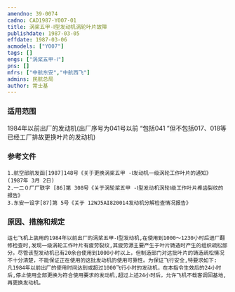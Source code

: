 ```yaml
---
amendno: 39-0074  
cadno: CAD1987-Y007-01  
title: 涡桨五甲-Ⅰ型发动机涡轮叶片故障  
publishdate: 1987-03-05  
effdate: 1987-03-06  
acmodels: ["Y007"]  
tags: []  
engs: ["涡桨五甲-Ⅰ"]  
pns: []  
mfrs: ["中航东安","中航西飞"]  
admins: 民航总局  
author: 常士基  
---
```

  
### 适用范围  
1984年以前出厂的发动机(出厂序号为041号以前 “包括041 ”但不包括017、018等已经工厂排故更换叶片的发动机)  
  
<!--more-->  
### 参考文件  
    1.航空部航发函[1987]148号《关于更换涡桨五甲 -Ⅰ发动机一级涡轮工作叶片的通知》 (1987年 3月 2日)  
    2.一二０厂厂联字 [86]第 308号《关于涡轮桨五甲 -Ⅰ型发动机涡轮Ⅰ级工作叶片榫齿裂纹的报告》  
    3.东安一设字[87]第 5号《关于 12WJ5AI820014发动机分解检查情况报告》  
  
### 原因、措施和规定  
    运七飞机上装用的1984年以前出厂的涡桨五甲-Ⅰ型发动机,在使用到1000～1230小时后进厂翻修检查时,发现一级涡轮工作叶片有疲劳裂纹,其疲劳源主要产生于叶片铸造时产生的组织疏松部分。尽管该型发动机已有20余台使用到1000小时以上，但制造部门对这批叶片的铸造疏松情况不十分清楚，不能保证正在使用的这批发动机的使用可靠性。为保证飞行安全,特要求如下:  
    凡1984年以前出厂的使用时间达到或超过1000飞行小时的发动机，在本指令生效后的24小时后,停止使用全部更换为符合使用要求的发动机,超过上述24小时后，允许飞机不载客调回基地,再更换发动机。  
